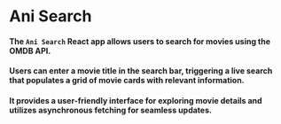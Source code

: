# Ani Search 


#### The **`Ani Search`** React app allows users to search for movies using the OMDB API.
#### Users can enter a movie title in the search bar, triggering a live search that populates a grid of movie cards with relevant information.
#### It provides a user-friendly interface for exploring movie details and utilizes asynchronous fetching for seamless updates.

